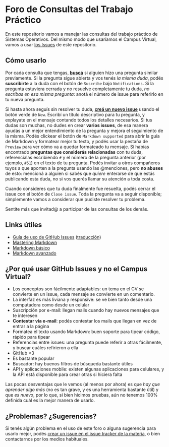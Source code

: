 # Foro de Consultas del Trabajo Práctico

En este repositorio vamos a manejar las consultas del trabajo práctico de Sistemas Operativos. Del mismo modo que usaríamos el Campus Virtual, vamos a usar [los Issues](https://github.com/sisoputnfrba/foro/issues) de este repositorio.

## Cómo usarlo

Por cada consulta que tengas, [**buscá**](https://github.com/sisoputnfrba/foro/issues?utf8=%E2%9C%93&q=is%3Aissue) si alguien hizo una pregunta similar previamente. Si la pregunta sigue abierta y vos tenés _la misma duda_, podés **suscribirte** a la duda con el botón de `Suscribe` bajo `Notifications`. Si la pregunta estuviera cerrada y no resuelve completamente tu duda, _no escribas en esa misma pregunta_: anotá el número de issue para referirlo en tu nueva pregunta.

Si hasta ahora seguís sin resolver tu duda, [**creá un nuevo issue**](https://github.com/sisoputnfrba/foro/issues/new) usando el botón verde de `New`. Escribí un título descriptivo para tu pregunta, y explayate en el mensaje contando todos los detalles necesarios. Si tus dudas son muchas, no dudes en crear **varios issues**, de esa manera ayudás a un mejor entendimiento de la pregunta y mejora el seguimiento de la misma.  Podés clickear el botón de `Markdown supported` para abrir la guía de Markdown y formatear mejor tu texto, y podés usar la pestaña de `Preview` para ver cómo va a quedar formateado tu mensaje. Si habías encontrado **preguntas que considerás relacionadas** con tu duda, referencialas escribiendo `#` y el número de la pregunta anterior (por ejemplo, `#51`) en el texto de tu pregunta. Podés invitar a otros compañeros tuyos a que aporten a la pregunta usando las @menciones, pero **no abuses** de esto: mencioná a alguien si sabés que _quiere_ enterarse de que estás publicando esta duda, no si vos querés llamar su atención a toda costa.

Cuando consideres que tu duda finalmente fue resuelta, podés cerrar el issue con el botón de `Close issue`. Toda la pregunta va a seguir disponible; simplemente vamos a considerar que pudiste resolver tu problema.

Sentite más que invitad@ a participar de las consultas de los demás.

## Links útiles

- [Guía de uso de GitHub Issues](https://guides.github.com/features/issues/) ([traducción](https://github.com/mgarciaisaia/github-translations/blob/spanish/guides/features/issues.md))
- [Mastering Markdown](https://guides.github.com/features/mastering-markdown/)
- [Markdown básico](https://help.github.com/articles/markdown-basics/)
- [Markdown avanzado](https://help.github.com/articles/github-flavored-markdown/)

## ¿Por qué usar GitHub Issues y no el Campus Virtual?

- Los conceptos son fácilmente adaptables: un tema en el CV se convierte en un issue, cada mensaje se convierte en un comentario.
- La interfaz es más liviana y responsive: se ve bien tanto desde una computadora como desde un celular
- Suscripción por e-mail: llegan mails cuando hay nuevos mensajes que te interesen
- **Contestar via e-mail**: podés contestar los mails que llegan en vez de entrar a la página
- Formatea el texto usando Markdown: buen soporte para tipear código, rápido para tipear
- Referencias entre issues: una pregunta puede referir a otras fácilmente, y buscar cuáles refirieron a ella
- GitHub <3
- Es bastante popular
- Buscador: hay buenos filtros de búsqueda bastante útiles
- API y aplicaciones mobile: existen algunas aplicaciones para celulares, y la API está disponible para crear otras si hiciera falta

Las pocas desventajas que le vemos (al menos por ahora) es que _hay que aprender algo más_ (no es tan grave, y es una herramienta bastante útil) y que _es nuevo_, por lo que, si bien hicimos pruebas, aún no tenemos 100% definida cuál es la mejor manera de usarlo.


## ¿Problemas? ¿Sugerencias?

Si tenés algún problema en el uso de este foro o alguna sugerencia para usarlo mejor, podés [crear un issue en el issue tracker de la materia](https://github.com/sisoputnfrba/issues), o bien contactarnos por los medios habituales.

